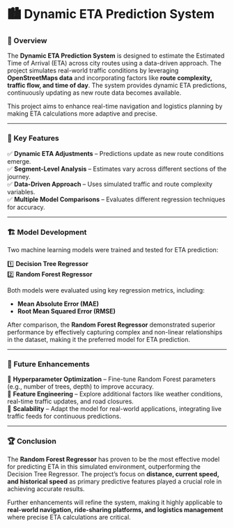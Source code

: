 # 🏙️ Dynamic ETA Prediction System

### 📜 Overview  
The **Dynamic ETA Prediction System** is designed to estimate the Estimated Time of Arrival (ETA) across city routes using a data-driven approach. The project simulates real-world traffic conditions by leveraging **OpenStreetMaps data** and incorporating factors like **route complexity, traffic flow, and time of day**. The system provides dynamic ETA predictions, continuously updating as new route data becomes available.  

This project aims to enhance real-time navigation and logistics planning by making ETA calculations more adaptive and precise.  

---

### 🎯 Key Features  
✅ **Dynamic ETA Adjustments** – Predictions update as new route conditions emerge.  
✅ **Segment-Level Analysis** – Estimates vary across different sections of the journey.  
✅ **Data-Driven Approach** – Uses simulated traffic and route complexity variables.  
✅ **Multiple Model Comparisons** – Evaluates different regression techniques for accuracy.  

---

### 🏗️ Model Development  
Two machine learning models were trained and tested for ETA prediction:  

1️⃣ **Decision Tree Regressor**  
2️⃣ **Random Forest Regressor**  

Both models were evaluated using key regression metrics, including:  
- **Mean Absolute Error (MAE)**  
- **Root Mean Squared Error (RMSE)**  

After comparison, the **Random Forest Regressor** demonstrated superior performance by effectively capturing complex and non-linear relationships in the dataset, making it the preferred model for ETA prediction.  

---

### 🚀 Future Enhancements  
🔹 **Hyperparameter Optimization** – Fine-tune Random Forest parameters (e.g., number of trees, depth) to improve accuracy.  
🔹 **Feature Engineering** – Explore additional factors like weather conditions, real-time traffic updates, and road closures.  
🔹 **Scalability** – Adapt the model for real-world applications, integrating live traffic feeds for continuous predictions.  

---

### 🏆 Conclusion  
The **Random Forest Regressor** has proven to be the most effective model for predicting ETA in this simulated environment, outperforming the Decision Tree Regressor. The project’s focus on **distance, current speed, and historical speed** as primary predictive features played a crucial role in achieving accurate results.  

Further enhancements will refine the system, making it highly applicable to **real-world navigation, ride-sharing platforms, and logistics management** where precise ETA calculations are critical.  
